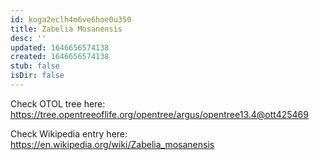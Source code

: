 ```yaml
---
id: koga2eclh4m6ve6hoe0u350
title: Zabelia Mosanensis
desc: ''
updated: 1646656574138
created: 1646656574138
stub: false
isDir: false
---
```

Check OTOL tree here: https://tree.opentreeoflife.org/opentree/argus/opentree13.4@ott425469


Check Wikipedia entry here: https://en.wikipedia.org/wiki/Zabelia_mosanensis
